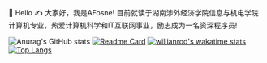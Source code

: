 🙋 Hello
✍️  大家好，我是AFosne! 目前就读于湖南涉外经济学院信息与机电学院计算机专业，热爱计算机科学和IT互联网事业，励志成为一名资深程序员!

![Anurag's GitHub stats](https://github-readme-stats.vercel.app/api?username=afosne&show_icons=true&theme=synthwave)
[![Readme Card](https://github-readme-stats.vercel.app/api/pin/?username=afosne&repo=github-readme-stats)](https://github.com/anuraghazra/github-readme-stats)
[![willianrod's wakatime stats](https://github-readme-stats.vercel.app/api/wakatime?username=afosne)](https://github.com/anuraghazra/github-readme-stats)
[![Top Langs](https://github-readme-stats.vercel.app/api/top-langs/?username=afosne&layout=compact)](https://github.com/anuraghazra/github-readme-stats)
